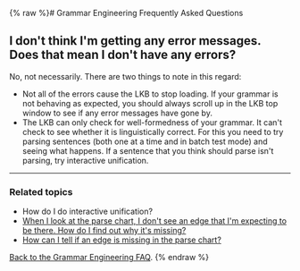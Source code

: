 {% raw %}# Grammar Engineering Frequently Asked Questions

## I don't think I'm getting any error messages. Does that mean I don't have any errors?

No, not necessarily. There are two things to note in this regard:

- Not all of the errors cause the LKB to stop loading. If your grammar
is not behaving as expected, you should always scroll up in the LKB
top window to see if any error messages have gone by.
- The LKB can only check for well-formedness of your grammar. It can't
check to see whether it is linguistically correct. For this you need
to try parsing sentences (both one at a time and in batch test mode)
and seeing what happens. If a sentence that you think should parse
isn't parsing, try interactive unification.

* * *

### Related topics

- How do I do interactive unification?
- [When I look at the parse chart, I don't see an edge that I'm
expecting to be there. How do I find out why it's
missing?]()
- [How can I tell if an edge is missing in the parse
chart?]()

[Back to the Grammar Engineering FAQ](/GrammarEngineeringFaq).
<update date omitted for speed>{% endraw %}
